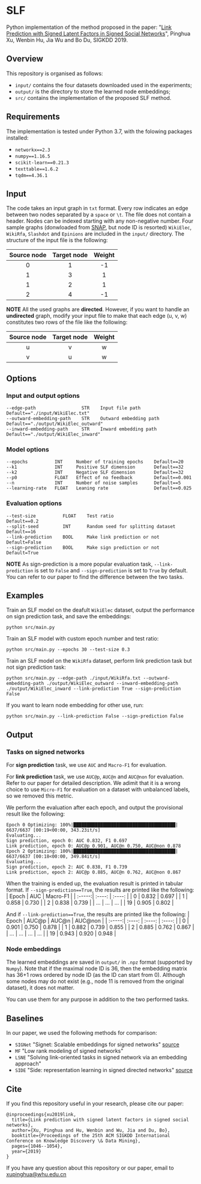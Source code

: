# SLF
Python implementation of the method proposed in the paper:
"[Link Prediction with Signed Latent Factors in Signed Social Networks](https://dl.acm.org/doi/pdf/10.1145/3292500.3330850)", Pinghua Xu, Wenbin Hu, Jia Wu and Bo Du, SIGKDD 2019.

## Overview
This repository is organised as follows:
- `input/` contains the four datasets downloaded used in the experiments;
- `output/` is the directory to store the learned node embeddings;
- `src/` contains the implementation of the proposed SLF method.

## Requirements
The implementation is tested under Python 3.7, with the folowing packages installed:
- `networkx==2.3`
- `numpy==1.16.5`
- `scikit-learn==0.21.3`
- `texttable==1.6.2`
- `tqdm==4.36.1`

## Input
The code takes an input graph in `txt` format. Every row indicates an edge between two nodes separated by a `space` or `\t`. The file does not contain a header. Nodes can be indexed starting with any non-negative number. Four sample graphs (donwloaded from [SNAP](http://snap.stanford.edu/data/#signnets), but node ID is resorted) `WikiElec`, `WikiRfa`, `Slashdot` and `Epinions` are included in the `input/` directory. The structure of the input file is the following:

| Source node | Target node | Weight |
| :-----:| :----: | :----: |
| 0 | 1 | -1 |
| 1 | 3 | 1 |
| 1 | 2 | 1 |
| 2 | 4 | -1 |

**NOTE** All the used graphs are **directed**. However, if you want to handle an **undirected** graph, modify your input file to make that each edge (u, v, w) constitutes two rows of the file like the following:

| Source node | Target node | Weight |
| :-----:| :----: | :----: |
| u | v | w |
| v | u | w |

## Options
### Input and output options
```
--edge-path                 STR    Input file path           Default=="./input/WikiElec.txt"
--outward-embedding-path    STR    Outward embedding path    Default=="./output/WikiElec_outward"
--inward-embedding-path     STR    Inward embedding path     Default=="./output/WikiElec_inward"
```
### Model options
```
--epochs          INT     Number of training epochs    Default==20
--k1              INT     Positive SLF dimension       Default==32
--k2              INT     Negative SLF dimension       Default==32
--p0              FLOAT   Effect of no feedback        Default==0.001
--n               INT     Number of noise samples      Default==5
--learning-rate   FLOAT   Leaning rate                 Default==0.025
```
### Evaluation options
```
--test-size          FLOAT    Test ratio                           Default==0.2
--split-seed         INT      Random seed for splitting dataset    Default==16
--link-prediction    BOOL     Make link prediction or not          Default=False
--sign-prediction    BOOL     Make sign prediction or not          Default=True
```
**NOTE** As sign-prediction is a more popular evaluation task, `--link-prediction` is set to `False` and `--sign-prediction` is set to `True` by default. You can refer to our paper to find the difference between the two tasks.

## Examples
Train an SLF model on the deafult `WikiElec` dataset, output the performance on sign prediction task, and save the embeddings:
```
python src/main.py
```

Train an SLF model with custom epoch number and test ratio:
```
python src/main.py --epochs 30 --test-size 0.3
```

Train an SLF model on the `WikiRfa` dataset, perform link prediction task but not sign prediction task:
```
python src/main.py --edge-path ./input/WikiRfa.txt --outward-embedding-path ./output/WikiElec_outward --inward-embedding-path ./output/WikiElec_inward --link-prediction True --sign-prediction False
```

If you want to learn node embedding for other use, run:
```
python src/main.py --link-prediction False --sign-prediction False
```

## Output

### Tasks on signed networks
For **sign prediction** task, we use `AUC` and `Macro-F1` for evaluation.

For **link prediction** task, we use `AUC@p`, `AUC@n` and `AUC@non` for evaluation. Refer to our paper for detailed description. We adimit that it is a wrong choice to use `Micro-F1` for evaluation on a dataset with unbalanced labels, so we removed this metric.

We perform the evaluation after each epoch, and output the provisional result like the following:
```
Epoch 0 Optimizing: 100%|██████████████████████████████████████| 6637/6637 [00:19<00:00, 343.23it/s]
Evaluating...
Sign prediction, epoch 0: AUC 0.832, F1 0.697
Link prediction, epoch 0: AUC@p 0.901, AUC@n 0.750, AUC@non 0.878
Epoch 2 Optimizing: 100%|██████████████████████████████████████| 6637/6637 [00:18<00:00, 349.84it/s]
Evaluating...
Sign prediction, epoch 2: AUC 0.838, F1 0.739
Link prediction, epoch 2: AUC@p 0.885, AUC@n 0.762, AUC@non 0.867
```

When the training is ended up, the evaluation result is printed in tabular format. If `--sign-prediction==True`, the results are printed like the following:
| Epoch | AUC | Macro-F1 |
| :-----:| :----: | :----: |
| 0 | 0.832 | 0.697 |
| 1 | 0.858 | 0.730 |
| 2 | 0.838 | 0.739 |
| ... | ... | ... |
| 19 | 0.905 | 0.802 |

And if `--link-prediction==True`, the results are printed like the following:
| Epoch | AUC@p | AUC@n | AUC@non |
| :-----:| :----: | :----: | :----: |
| 0 | 0.901 | 0.750 | 0.878 |
| 1 | 0.882 | 0.739 | 0.855 |
| 2 | 0.885 | 0.762 | 0.867 |
| ... | ... | ... | ... |
| 19 | 0.943 | 0.920 | 0.948 |


### Node embeddings
The learned embeddings are saved in `output/` in `.npz` format (supported by `Numpy`). Note that if the maximal node ID is 36, then the embedding matrix has 36+1 rows ordered by node ID (as the ID can start from 0). Although some nodes may do not exist (e.g., node 11 is removed from the original dataset), it does not matter.

You can use them for any purpose in addition to the two performed tasks.

## Baselines
In our paper, we used the following methods for comparison:
- `SIGNet`  "Signet: Scalable embeddings for signed networks" [source](https://github.com/raihan2108/signet)
- `MF`      "Low rank modeling of signed networks"
- `LSNE`    "Solving link-oriented tasks in signed network via an embedding approach"
- `SIDE`    "Side: representation learning in signed directed networks" [source](https://datalab.snu.ac.kr/side/)

## Cite
If you find this repository useful in your research, please cite our paper:

```
@inproceedings{xu2019link,
  title={Link prediction with signed latent factors in signed social networks},
  author={Xu, Pinghua and Hu, Wenbin and Wu, Jia and Du, Bo},
  booktitle={Proceedings of the 25th ACM SIGKDD International Conference on Knowledge Discovery \& Data Mining},
  pages={1046--1054},
  year={2019}
}
```

If you have any question about this repository or our paper, email to xupinghua@whu.edu.cn
